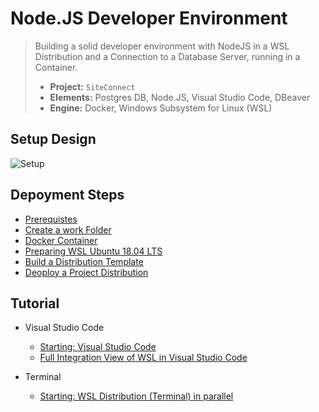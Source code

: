 # Node.JS Developer Environment

> Building a solid developer environment with NodeJS in a WSL Distribution 
> and a Connection to a Database Server, running in a Container.
>
> - **Project:** ```SiteConnect```
> - **Elements:** Postgres DB, Node.JS, Visual Studio Code, DBeaver
> - **Engine:** Docker, Windows Subsystem for Linux (WSL)

## Setup Design

![Setup](https://lucid.app/publicSegments/view/74aff30f-a632-4245-b004-4338cb8d9fcc/image.png)

## Depoyment Steps

- [Prerequistes](README.md#Prerequistes)
- [Create a work Folder](README.md#Create-a-work-folder)
- [Docker Container](README.md#Docker-Container)
- [Preparing WSL Ubuntu 18.04 LTS](README.md#Preparing-WSL-Ubuntu-1804-LTS)
- [Build a Distribution Template](README.md#Build-a-Distribution-Template)
- [Deoploy a Project Distribution](README.md#Deoploy-a-Project-Distribution)

## Tutorial

 - Visual Studio Code
    - [Starting: Visual Studio Code](INTEGRATION.md#Starting-Visual-Studio-Code)
    - [Full Integration View of WSL in Visual Studio Code](INTEGRATION.md#Full-Integration-View-of-WSL-in-Visual-Studio-Code)

- Terminal
    - [Starting: WSL Distribution (Terminal) in parallel](INTEGRATION.md#Starting-WSL-Distribution-Terminal-in-parallel)